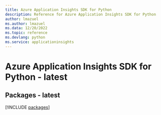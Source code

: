```yaml
---
title: Azure Application Insights SDK for Python
description: Reference for Azure Application Insights SDK for Python
author: lmazuel
ms.author: lmazuel
ms.data: 12/20/2022
ms.topic: reference
ms.devlang: python
ms.service: applicationinsights
---
```

# Azure Application Insights SDK for Python - latest
## Packages - latest
[!INCLUDE [packages](application-insights-index.md)]